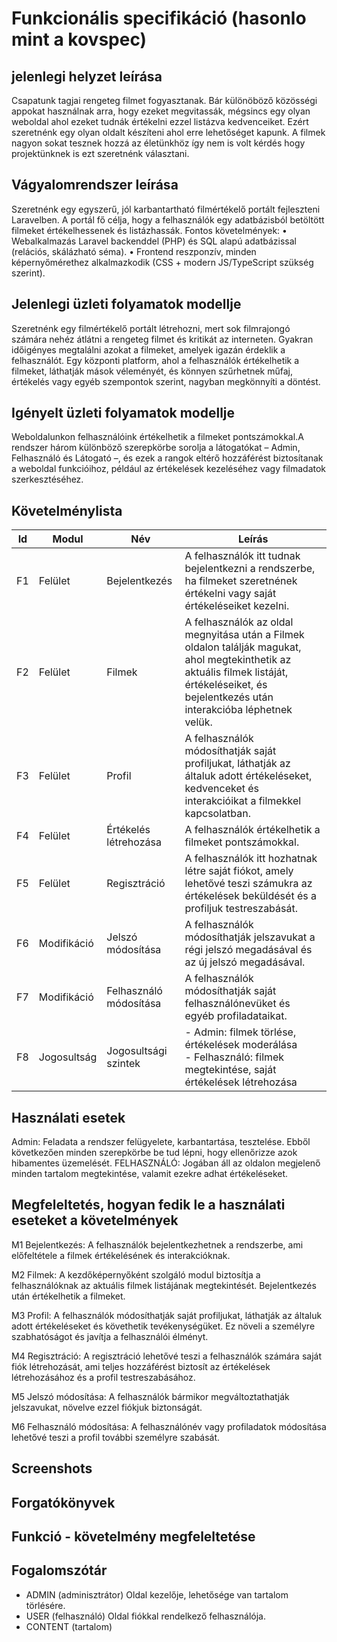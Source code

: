 # Funkcionális specifikáció (hasonlo mint a kovspec)
## jelenlegi helyzet leírása
Csapatunk tagjai rengeteg filmet fogyasztanak. Bár különöböző közösségi appokat használnak arra, hogy ezeket megvitassák, mégsincs egy olyan weboldal ahol ezeket tudnák értékelni ezzel listázva kedvenceiket. Ezért szeretnénk egy olyan oldalt készíteni ahol erre lehetőséget kapunk. A filmek nagyon sokat tesznek hozzá az életünkhöz így nem is volt kérdés hogy projektünknek is ezt szeretnénk választani.
## Vágyalomrendszer leírása
Szeretnénk egy egyszerű, jól karbantartható filmértékelő portált fejleszteni Laravelben. A portál fő célja, hogy a felhasználók egy adatbázisból betöltött filmeket értékelhessenek és listázhassák.
Fontos követelmények:
• Webalkalmazás Laravel backenddel (PHP) és SQL alapú adatbázissal (relációs, skálázható séma).
• Frontend reszponzív, minden képernyőmérethez alkalmazkodik (CSS + modern JS/TypeScript szükség szerint).
## Jelenlegi üzleti folyamatok modellje
Szeretnénk egy filmértékelő portált létrehozni, mert sok filmrajongó számára nehéz átlátni a rengeteg filmet és kritikát az interneten. Gyakran időigényes megtalálni azokat a filmeket, amelyek igazán érdeklik a felhasználót. Egy központi platform, ahol a felhasználók értékelhetik a filmeket, láthatják mások véleményét, és könnyen szűrhetnek műfaj, értékelés vagy egyéb szempontok szerint, nagyban megkönnyíti a döntést. 
## Igényelt üzleti folyamatok modellje
Weboldalunkon felhasználóink értékelhetik a filmeket pontszámokkal.A rendszer három különböző szerepkörbe sorolja a látogatókat – Admin, Felhasználó és Látogató –, és ezek a rangok eltérő hozzáférést biztosítanak a weboldal funkcióihoz, például az értékelések kezeléséhez vagy filmadatok szerkesztéséhez.
## Követelménylista
| Id  | Modul       | Név                     | Leírás |
|-----|------------|------------------------|--------|
| F1  | Felület    | Bejelentkezés           | A felhasználók itt tudnak bejelentkezni a rendszerbe, ha filmeket szeretnének értékelni vagy saját értékeléseiket kezelni. |
| F2  | Felület    | Filmek                  | A felhasználók az oldal megnyitása után a Filmek oldalon találják magukat, ahol megtekinthetik az aktuális filmek listáját, értékeléseiket, és bejelentkezés után interakcióba léphetnek velük. |
| F3  | Felület    | Profil                  | A felhasználók módosíthatják saját profiljukat, láthatják az általuk adott értékeléseket, kedvenceket és interakcióikat a filmekkel kapcsolatban. |
| F4  | Felület    | Értékelés létrehozása   | A felhasználók értékelhetik a filmeket pontszámokkal. |
| F5  | Felület    | Regisztráció            | A felhasználók itt hozhatnak létre saját fiókot, amely lehetővé teszi számukra az értékelések beküldését és a profiljuk testreszabását. |
| F6  | Modifikáció| Jelszó módosítása       | A felhasználók módosíthatják jelszavukat a régi jelszó megadásával és az új jelszó megadásával. |
| F7  | Modifikáció| Felhasználó módosítása  | A felhasználók módosíthatják saját felhasználónevüket és egyéb profiladataikat.|
| F8 | Jogosultság| Jogosultsági szintek    | - Admin: filmek törlése, értékelések moderálása<br>- Felhasználó: filmek megtekintése, saját értékelések létrehozása<br>|

## Használati esetek
Admin: Feladata a rendszer felügyelete, karbantartása, tesztelése. Ebből következően minden szerepkörbe be tud lépni, hogy ellenőrizze azok hibamentes üzemelését. 
FELHASZNÁLÓ: Jogában áll az oldalon megjelenő minden tartalom megtekintése, valamit ezekre adhat értékeléseket.
## Megfeleltetés, hogyan fedik le a használati eseteket a követelmények
M1 Bejelentkezés: A felhasználók bejelentkezhetnek a rendszerbe, ami előfeltétele a filmek értékelésének és interakcióknak.   

M2 Filmek: A kezdőképernyőként szolgáló modul biztosítja a felhasználóknak az aktuális filmek listájának megtekintését. Bejelentkezés után értékelhetik a filmeket.  

M3 Profil: A felhasználók módosíthatják saját profiljukat, láthatják az általuk adott értékeléseket és követhetik tevékenységüket. Ez növeli a személyre szabhatóságot és javítja a felhasználói élményt.  

M4 Regisztráció: A regisztráció lehetővé teszi a felhasználók számára saját fiók létrehozását, ami teljes hozzáférést biztosít az értékelések létrehozásához és a profil testreszabásához.  

M5 Jelszó módosítása: A felhasználók bármikor megváltoztathatják jelszavukat, növelve ezzel fiókjuk biztonságát.  

M6 Felhasználó módosítása: A felhasználónév vagy profiladatok módosítása lehetővé teszi a profil további személyre szabását.
## Screenshots
## Forgatókönyvek 

## Funkció - követelmény megfeleltetése
## Fogalomszótár
- ADMIN (adminisztrátor) Oldal kezelője, lehetősége van tartalom törlésére.
- USER (felhasználó) Oldal fiókkal rendelkező felhasználója.
- CONTENT (tartalom)
